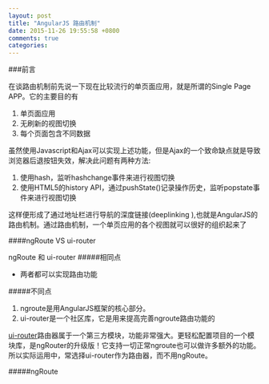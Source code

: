 ```yaml
---
layout: post
title: "AngularJS 路由机制"
date: 2015-11-26 19:55:58 +0800
comments: true
categories: 
---
```


###前言

在谈路由机制前先说一下现在比较流行的单页面应用，就是所谓的Single Page APP。它的主要目的有

  1.  单页面应用
  2.  无刷新的视图切换 
  3.  每个页面包含不同数据
   
虽然使用Javascript和Ajax可以实现上述功能，但是Ajax的一个致命缺点就是导致浏览器后退按钮失效，解决此问题有两种方法: 

1.  使用hash，监听hashchange事件来进行视图切换
2.  使用HTML5的history API，通过pushState()记录操作历史，监听popstate事件来进行视图切换
  
这样便形成了通过地址栏进行导航的深度链接(deeplinking ),也就是AngularJS的路由机制。通过路由机制，一个单页应用的各个视图就可以很好的组织起来了

####ngRoute  VS ui-router

ngRoute 和 ui-router
#####相同点

-  两者都可以实现路由功能

#####不同点

1.   ngroute是用AngularJS框架的核心部分。
2.   ui-router是一个社区库，它是用来提高完善ngroute路由功能的

[ui-router](https://github.com/angular-ui/ui-router)路由器属于一个第三方模块，功能非常强大。更轻松配置项目的一个模块库，是ngRouter的升级版！它支持一切正常ngroute也可以做许多额外的功能。所以实际运用中，常选择ui-router作为路由器，而不用ngRoute。

#####ngRoute



